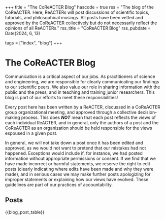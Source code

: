 +++
title = "The CoReACTER Blog"
hascode = true
rss = "The blog of the CoReACTER. Here, ReACTERs will post discussions of scientific topics, tutorials, and philosophical musings. All posts have been vetted and approved by the CoReACTER collectively but do not necessarily reflect the opinions of all ReACTERs."
rss_title = "CoReACTER Blog"
rss_pubdate = Date(2024, 6, 13)

tags = ["index", "blog"]
+++

# The CoReACTER Blog

Communication is a critical aspect of our jobs. As practitioners of science and engineering, we are responsible for clearly communicating our findings to our scientific peers. We also value our role in sharing information with the public and the press, and in teaching and training junior researchers. This blog is part of our efforts to meet these responsibilities!

Every post here has been written by a ReACTER, discussed in a CoReACTER group organizational meeting, and approved through a collective decision-making process. This does **_NOT_** mean that each post reflects the views of each individual ReACTER, and in general, only the authors of a post and the CoReACTER as an organization should be held responsible for the views espoused in a given post.

In general, we will not take down a post once it has been edited and approved, as we would not want to pretend that our mistakes had not happened. Exceptions would include if, for instance, we had posted information without appropriate permissions or consent. If we find that we have made incorrect or harmful statements, we reserve the right to edit posts (clearly indicating where edits have been made and why they were made), and in serious cases we may make further posts apologizing for improper statements or explaining how our views have evolved. These guidelines are part of our practices of accountability.

## Posts

{{blog_post_table}}
